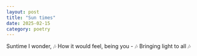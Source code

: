```yaml
---
layout: post
title: "Sun times"
date: 2025-02-15
category: poetry
---
```


Suntime I wonder, 🎶
How it would feel, being you - 🎶
Bringing light to all 🎶

